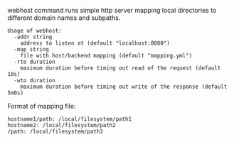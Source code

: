 webhost command runs simple http server mapping local directories to different
domain names and subpaths.

	Usage of webhost:
	  -addr string
		address to listen at (default "localhost:8080")
	  -map string
		file with host/backend mapping (default "mapping.yml")
	  -rto duration
		maximum duration before timing out read of the request (default 10s)
	  -wto duration
		maximum duration before timing out write of the response (default 5m0s)

Format of mapping file:

	hostname1/path: /local/filesystem/path1
	hostname2: /local/filesystem/path2
	/path: /local/filesystem/path3
